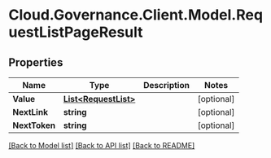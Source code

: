 # Cloud.Governance.Client.Model.RequestListPageResult
## Properties

Name | Type | Description | Notes
------------ | ------------- | ------------- | -------------
**Value** | [**List&lt;RequestList&gt;**](RequestList.md) |  | [optional] 
**NextLink** | **string** |  | [optional] 
**NextToken** | **string** |  | [optional] 

[[Back to Model list]](../README.md#documentation-for-models) [[Back to API list]](../README.md#documentation-for-api-endpoints) [[Back to README]](../README.md)


